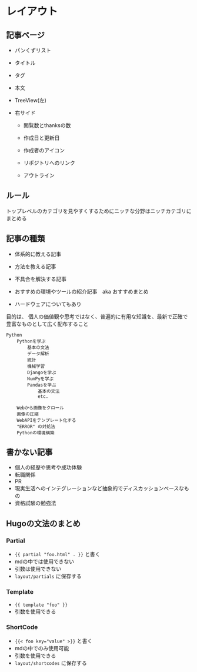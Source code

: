 # レイアウト

## 記事ページ

- パンくずリスト
- タイトル
- タグ
- 本文

- TreeView(左)
- 右サイド
    - 閲覧数とthanksの数
    - 作成日と更新日
    - 作成者のアイコン
    - リポジトリへのリンク

    - アウトライン

## ルール

トップレベルのカテゴリを見やすくするためにニッチな分野はニッチカテゴリにまとめる

## 記事の種類

- 体系的に教える記事
- 方法を教える記事
- 不具合を解決する記事
- おすすめの環境やツールの紹介記事　aka おすすめまとめ

- ハードウェアについてもあり

目的は、
個人の価値観や思考ではなく、普遍的に有用な知識を、最新で正確で豊富なものとして広く配布すること

```text
Python
    Pythonを学ぶ
        基本の文法
        データ解析
        統計
        機械学習
        Djangoを学ぶ
        NumPyを学ぶ
        Pandasを学ぶ
            基本の文法
            etc.
    
    Webから画像をクロール
    画像の圧縮
    WebAPIをテンプレート化する
    "ERROR" の対処法
    Pythonの環境構築

```

## 書かない記事

- 個人の経歴や思考や成功体験
- 転職関係
- PR
- 現実生活へのインテグレーションなど抽象的でディスカッションベースなもの
- 資格試験の勉強法

## Hugoの文法のまとめ

### Partial

- `{{ partial "foo.html" . }}` と書く
- mdの中では使用できない
- 引数は使用できない
- `layout/partials` に保存する

### Template

- `{{ template "foo" }}`
- 引数を使用できる

### ShortCode

- `{{< foo key="value" >}}` と書く
- mdの中でのみ使用可能
- 引数を使用できる
- `layout/shortcodes` に保存する
